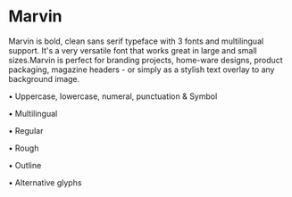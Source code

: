 # Marvin

Marvin is bold, clean sans serif typeface with 3 fonts and multilingual support. It's a very versatile font that works great in large and small sizes.Marvin is perfect for branding projects, home-ware designs, product packaging, magazine headers - or simply as a stylish text overlay to any background image.

• Uppercase, lowercase, numeral, punctuation & Symbol

• Multilingual

• Regular

• Rough

• Outline

• Alternative glyphs
